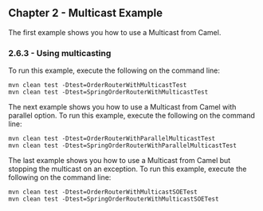 Chapter 2 - Multicast Example
----------------

The first example shows you how to use a Multicast from Camel. 

### 2.6.3 - Using multicasting

To run this example, execute the following on the command line:

	mvn clean test -Dtest=OrderRouterWithMulticastTest
	mvn clean test -Dtest=SpringOrderRouterWithMulticastTest

The next example shows you how to use a Multicast from Camel with parallel option. 
To run this example, execute the following on the command line:

	mvn clean test -Dtest=OrderRouterWithParallelMulticastTest
	mvn clean test -Dtest=SpringOrderRouterWithParallelMulticastTest

The last example shows you how to use a Multicast from Camel but stopping the multicast on an exception. 
To run this example, execute the following on the command line:
	
	mvn clean test -Dtest=OrderRouterWithMulticastSOETest
	mvn clean test -Dtest=SpringOrderRouterWithMulticastSOETest
